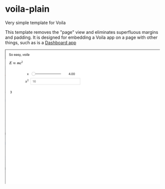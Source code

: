 # voila-plain
Very simple template for Voila

This template removes the "page" view and eliminates superfluous margins and padding. It is designed for embedding a Voila app on a page with other things, such as is a [Dashboard app](https://github.com/timkpaine/dashboard)


[![](ss.png)]()